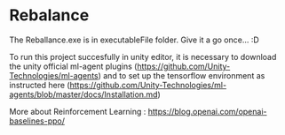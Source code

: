 # Rebalance

The Reballance.exe is in executableFile folder. Give it a go once... :D


To run this project succesfully in unity editor, it is necessary to download the unity official ml-agent plugins (https://github.com/Unity-Technologies/ml-agents) and to set up the tensorflow environment as instructed here (https://github.com/Unity-Technologies/ml-agents/blob/master/docs/Installation.md)

More about Reinforcement Learning : https://blog.openai.com/openai-baselines-ppo/



